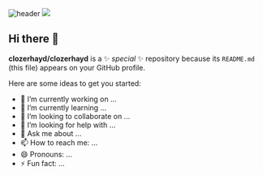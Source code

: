 ![header](https://capsule-render.vercel.app/api?type=rect&color=auto&height=300&section=header&text=capsule%20render&fontSize=90)
<img src="https://capsule-render.vercel.app/api?type=rect&color=auto&height=300&section=header&text=capsule%20render&fontSize=90" />

## Hi there 👋

**clozerhayd/clozerhayd** is a ✨ _special_ ✨ repository because its `README.md` (this file) appears on your GitHub profile.

Here are some ideas to get you started:

- 🔭 I’m currently working on ...
- 🌱 I’m currently learning ...
- 👯 I’m looking to collaborate on ...
- 🤔 I’m looking for help with ...
- 💬 Ask me about ...
- 📫 How to reach me: ...
- 😄 Pronouns: ...
- ⚡ Fun fact: ...
